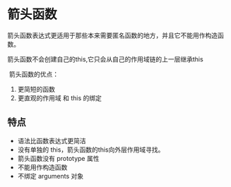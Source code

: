 # 箭头函数

​	箭头函数表达式更适用于那些本来需要匿名函数的地方，并且它不能用作构造函数。

​	箭头函数不会创建自己的this,它只会从自己的作用域链的上一层继承this

​	箭头函数的优点：

1. 更简短的函数
2. 更直观的作用域 和 this 的绑定

## 特点

- 语法比函数表达式更简洁
- 没有单独的 this，箭头函数的this向外层作用域寻找。
- 箭头函数没有 prototype 属性
- 不能用作构造函数
- 不绑定 arguments 对象

